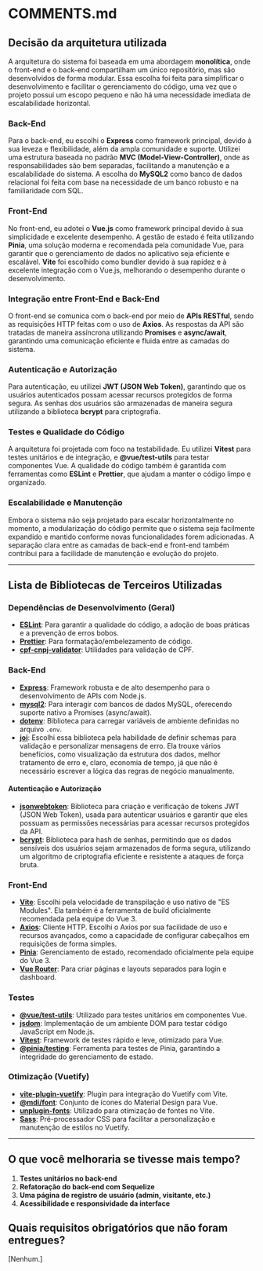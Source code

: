 # COMMENTS.md

## Decisão da arquitetura utilizada

A arquitetura do sistema foi baseada em uma abordagem **monolítica**, onde o front-end e o back-end compartilham um único repositório, mas são desenvolvidos de forma modular. Essa escolha foi feita para simplificar o desenvolvimento e facilitar o gerenciamento do código, uma vez que o projeto possui um escopo pequeno e não há uma necessidade imediata de escalabilidade horizontal.

### Back-End

Para o back-end, eu escolhi o **Express** como framework principal, devido à sua leveza e flexibilidade, além da ampla comunidade e suporte. Utilizei uma estrutura baseada no padrão **MVC (Model-View-Controller)**, onde as responsabilidades são bem separadas, facilitando a manutenção e a escalabilidade do sistema. A escolha do **MySQL2** como banco de dados relacional foi feita com base na necessidade de um banco robusto e na familiaridade com SQL.

### Front-End

No front-end, eu adotei o **Vue.js** como framework principal devido à sua simplicidade e excelente desempenho. A gestão de estado é feita utilizando **Pinia**, uma solução moderna e recomendada pela comunidade Vue, para garantir que o gerenciamento de dados no aplicativo seja eficiente e escalável. **Vite** foi escolhido como bundler devido à sua rapidez e à excelente integração com o Vue.js, melhorando o desempenho durante o desenvolvimento.

### Integração entre Front-End e Back-End

O front-end se comunica com o back-end por meio de **APIs RESTful**, sendo as requisições HTTP feitas com o uso de **Axios**. As respostas da API são tratadas de maneira assíncrona utilizando **Promises** e **async/await**, garantindo uma comunicação eficiente e fluida entre as camadas do sistema.

### Autenticação e Autorização

Para autenticação, eu utilizei **JWT (JSON Web Token)**, garantindo que os usuários autenticados possam acessar recursos protegidos de forma segura. As senhas dos usuários são armazenadas de maneira segura utilizando a biblioteca **bcrypt** para criptografia.

### Testes e Qualidade do Código

A arquitetura foi projetada com foco na testabilidade. Eu utilizei **Vitest** para testes unitários e de integração, e **@vue/test-utils** para testar componentes Vue. A qualidade do código também é garantida com ferramentas como **ESLint** e **Prettier**, que ajudam a manter o código limpo e organizado.

### Escalabilidade e Manutenção

Embora o sistema não seja projetado para escalar horizontalmente no momento, a modularização do código permite que o sistema seja facilmente expandido e mantido conforme novas funcionalidades forem adicionadas. A separação clara entre as camadas de back-end e front-end também contribui para a facilidade de manutenção e evolução do projeto.

---

## Lista de Bibliotecas de Terceiros Utilizadas

### Dependências de Desenvolvimento (Geral)

- **[ESLint](https://eslint.org/)**: Para garantir a qualidade do código, a adoção de boas práticas e a prevenção de erros bobos.
- **[Prettier](https://prettier.io/)**: Para formatação/embelezamento de código.
- **[cpf-cnpj-validator](https://www.npmjs.com/package/cpf-cnpj-validator)**: Utilidades para validação de CPF.

### Back-End

- **[Express](https://expressjs.com/)**: Framework robusta e de alto desempenho para o desenvolvimento de APIs com Node.js.
- **[mysql2](https://www.npmjs.com/package/mysql2)**: Para interagir com bancos de dados MySQL, oferecendo suporte nativo a Promises (async/await).
- **[dotenv](https://www.npmjs.com/package/dotenv)**: Biblioteca para carregar variáveis de ambiente definidas no arquivo `.env`.
- **[joi](https://joi.dev/)**: Escolhi essa biblioteca pela habilidade de definir schemas para validação e personalizar mensagens de erro. Ela trouxe vários benefícios, como visualização da estrutura dos dados, melhor tratamento de erro e, claro, economia de tempo, já que não é necessário escrever a lógica das regras de negócio manualmente.

#### Autenticação e Autorização

- **[jsonwebtoken](https://www.npmjs.com/package/jsonwebtoken)**: Biblioteca para criação e verificação de tokens JWT (JSON Web Token), usada para autenticar usuários e garantir que eles possuam as permissões necessárias para acessar recursos protegidos da API.
- **[bcrypt](https://www.npmjs.com/package/bcrypt)**: Biblioteca para hash de senhas, permitindo que os dados sensíveis dos usuários sejam armazenados de forma segura, utilizando um algoritmo de criptografia eficiente e resistente a ataques de força bruta.

### Front-End

- **[Vite](https://vitejs.dev/)**: Escolhi pela velocidade de transpilação e uso nativo de "ES Modules". Ela também é a ferramenta de build oficialmente recomendada pela equipe do Vue 3.
- **[Axios](https://axios-http.com/)**: Cliente HTTP. Escolhi o Axios por sua facilidade de uso e recursos avançados, como a capacidade de configurar cabeçalhos em requisições de forma simples.
- **[Pinia](https://pinia.vuejs.org/)**: Gerenciamento de estado, recomendado oficialmente pela equipe do Vue 3.
- **[Vue Router](https://router.vuejs.org/)**: Para criar páginas e layouts separados para login e dashboard.

### Testes

- **[@vue/test-utils](https://vue-test-utils.vuejs.org/)**: Utilizado para testes unitários em componentes Vue.
- **[jsdom](https://www.npmjs.com/package/jsdom)**: Implementação de um ambiente DOM para testar código JavaScript em Node.js.
- **[Vitest](https://vitest.dev/)**: Framework de testes rápido e leve, otimizado para Vue.
- **[@pinia/testing](https://github.com/posva/pinia/tree/main/packages/testing)**: Ferramenta para testes de Pinia, garantindo a integridade do gerenciamento de estado.

### Otimização (Vuetify)

- **[vite-plugin-vuetify](https://github.com/vuetifyjs/vite-plugin-vuetify)**: Plugin para integração do Vuetify com Vite.
- **[@mdi/font](https://www.npmjs.com/package/@mdi/font)**: Conjunto de ícones do Material Design para Vue.
- **[unplugin-fonts](https://github.com/antfu/unplugin-fonts)**: Utilizado para otimização de fontes no Vite.
- **[Sass](https://sass-lang.com/)**: Pré-processador CSS para facilitar a personalização e manutenção de estilos no Vuetify.

---

## O que você melhoraria se tivesse mais tempo?

1. **Testes unitários no back-end**
2. **Refatoração do back-end com Sequelize**
3. **Uma página de registro de usuário (admin, visitante, etc.)**
4. **Acessibilidade e responsividade da interface**

## Quais requisitos obrigatórios que não foram entregues?

[Nenhum.]
